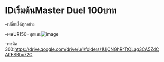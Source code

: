 # IDเริ่มต้นMaster Duel 100บาท

-เปลี่ยนได้ทุกอย่าง

-เศษUR150+ทุกแบบ![image](https://github.com/Kawewisate/MasterDuel/assets/68786705/c53d22e5-6d47-459a-8e1f-a38b269ef89a)


-เครดิต 300:https://drive.google.com/drive/u/1/folders/1UjCNGhRhTtOLag3CA5ZdCAtfFSBbx72C


